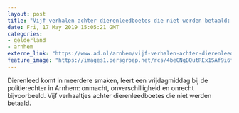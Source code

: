 ```yaml
---
layout: post
title: "Vijf verhalen achter dierenleedboetes die niet werden betaald: ‘Kat verdiende meer liefde dan ik hem toen gaf’"
date: Fri, 17 May 2019 15:05:21 GMT
categories: 
- gelderland 
- arnhem 
externe_link: "https://www.ad.nl/arnhem/vijf-verhalen-achter-dierenleedboetes-die-niet-werden-betaald-kat-verdiende-meer-liefde-dan-ik-hem-toen-gaf~afe5dc31/"
feature_image: "https://images1.persgroep.net/rcs/4beCNgBQutREx1SAf9i6f9Yv0FE/diocontent/145192264/_fitwidth/400/?appId=21791a8992982cd8da851550a453bd7f&quality=0.7"
---
```


Dierenleed komt in meerdere smaken, leert een vrijdagmiddag bij de politierechter in Arnhem: onmacht, onverschilligheid en onrecht bijvoorbeeld. Vijf verhaaltjes achter dierenleedboetes die niet werden betaald.
